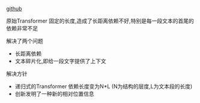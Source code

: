 [github](https://github.com/kimiyoung/transformer-xl)

原始Transformer
固定的长度,造成了长距离依赖不好,特别是每一段文本的首尾的依赖非常不足

解决了两个问题
- 长距离依赖
- 文本碎片化,即给一段文字提供了上下文

解决方针
- 递归式的Transformer 依赖长度变为N*L (N为结构的层度,L为文本段的长度)
- 创新发明了一种新的相对位置信息
